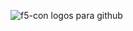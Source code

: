 ![f5-con logos para github](https://user-images.githubusercontent.com/87613058/132746993-2432682e-84c4-409f-afa0-e92eceed5bc4.jpg)




<br/>
